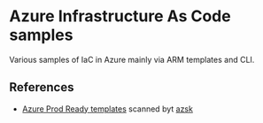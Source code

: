 # Azure Infrastructure As Code samples

Various samples of IaC in Azure mainly via ARM templates and CLI.

## References

- [Azure Prod Ready templates](https://github.com/Azure/vdc/tree/master/Modules) scanned byt [azsk](https://azsk.azurewebsites.net/)
